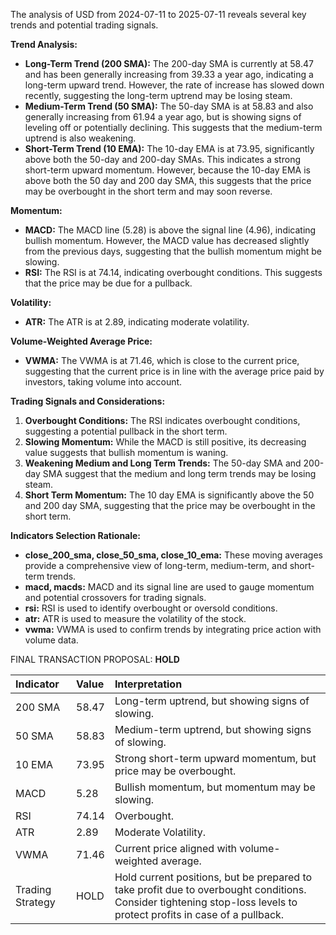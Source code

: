 The analysis of USD from 2024-07-11 to 2025-07-11 reveals several key trends and potential trading signals.

**Trend Analysis:**

*   **Long-Term Trend (200 SMA):** The 200-day SMA is currently at 58.47 and has been generally increasing from 39.33 a year ago, indicating a long-term upward trend. However, the rate of increase has slowed down recently, suggesting the long-term uptrend may be losing steam.
*   **Medium-Term Trend (50 SMA):** The 50-day SMA is at 58.83 and also generally increasing from 61.94 a year ago, but is showing signs of leveling off or potentially declining. This suggests that the medium-term uptrend is also weakening.
*   **Short-Term Trend (10 EMA):** The 10-day EMA is at 73.95, significantly above both the 50-day and 200-day SMAs. This indicates a strong short-term upward momentum. However, because the 10-day EMA is above both the 50 day and 200 day SMA, this suggests that the price may be overbought in the short term and may soon reverse.

**Momentum:**

*   **MACD:** The MACD line (5.28) is above the signal line (4.96), indicating bullish momentum. However, the MACD value has decreased slightly from the previous days, suggesting that the bullish momentum might be slowing.
*   **RSI:** The RSI is at 74.14, indicating overbought conditions. This suggests that the price may be due for a pullback.

**Volatility:**

*   **ATR:** The ATR is at 2.89, indicating moderate volatility.

**Volume-Weighted Average Price:**

*   **VWMA:** The VWMA is at 71.46, which is close to the current price, suggesting that the current price is in line with the average price paid by investors, taking volume into account.

**Trading Signals and Considerations:**

1.  **Overbought Conditions:** The RSI indicates overbought conditions, suggesting a potential pullback in the short term.
2.  **Slowing Momentum:** While the MACD is still positive, its decreasing value suggests that bullish momentum is waning.
3.  **Weakening Medium and Long Term Trends:** The 50-day SMA and 200-day SMA suggest that the medium and long term trends may be losing steam.
4.  **Short Term Momentum:** The 10 day EMA is significantly above the 50 and 200 day SMA, suggesting that the price may be overbought in the short term.

**Indicators Selection Rationale:**

*   **close\_200\_sma, close\_50\_sma, close\_10\_ema:** These moving averages provide a comprehensive view of long-term, medium-term, and short-term trends.
*   **macd, macds:** MACD and its signal line are used to gauge momentum and potential crossovers for trading signals.
*   **rsi:** RSI is used to identify overbought or oversold conditions.
*   **atr:** ATR is used to measure the volatility of the stock.
*   **vwma:** VWMA is used to confirm trends by integrating price action with volume data.

FINAL TRANSACTION PROPOSAL: **HOLD**

| Indicator        | Value   | Interpretation                                                                                                                                                     |
| :--------------- | :------ | :----------------------------------------------------------------------------------------------------------------------------------------------------------------- |
| 200 SMA          | 58.47   | Long-term uptrend, but showing signs of slowing.                                                                                                                |
| 50 SMA           | 58.83   | Medium-term uptrend, but showing signs of slowing.                                                                                                              |
| 10 EMA           | 73.95   | Strong short-term upward momentum, but price may be overbought.                                                                                                 |
| MACD             | 5.28    | Bullish momentum, but momentum may be slowing.                                                                                                                 |
| RSI              | 74.14   | Overbought.                                                                                                                                                      |
| ATR              | 2.89    | Moderate Volatility.                                                                                                                                             |
| VWMA             | 71.46   | Current price aligned with volume-weighted average.                                                                                                              |
| Trading Strategy | HOLD    | Hold current positions, but be prepared to take profit due to overbought conditions. Consider tightening stop-loss levels to protect profits in case of a pullback. |